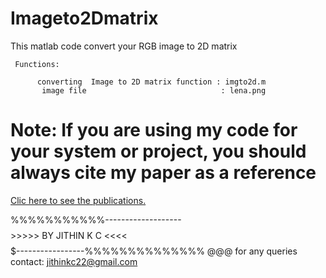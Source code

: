 # Imageto2Dmatrix
This matlab code convert your RGB image to 2D matrix

     Functions:
           
          converting  Image to 2D matrix function : imgto2d.m
           image file                              : lena.png
           

# Note: If you are using my code for your system or project, you should always cite my paper as a reference
 
 <a href ="https://docs.google.com/document/d/1AbCxFoUhdOCppM8novgCdOv0F9mqYe7HlBU7yX7Svx0/edit?usp=sharing">Clic here to see the publications.</a>



%%%%%%%%%%%-------------------$$$$$$$$>>>>> BY JITHIN K C <<<<$$$$$$$$$-----------------%%%%%%%%%%%%%% 
       @@@ for any queries contact: jithinkc22@gmail.com

  
